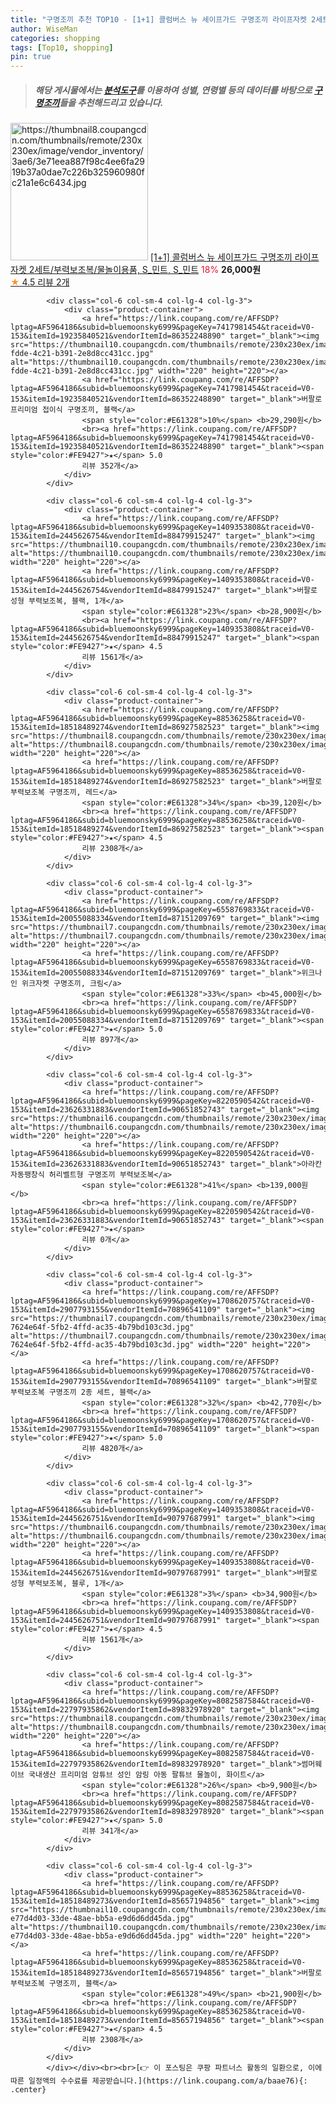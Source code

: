 ```yaml
---
title: "구명조끼 추천 TOP10 - [1+1] 콜럼버스 뉴 세이프가드 구명조끼 라이프자켓 2세트/부력보조복/물놀이용품, S_민트, S_민트"
author: WiseMan
categories: shopping
tags: [Top10, shopping]
pin: true
---
```


> ##### 해당 게시물에서는 [**분석도구**](https://itemscout.io/)를 이용하여 **성별**, **연령별** 등의 데이터를 바탕으로 [**구명조끼**](https://link.coupang.com/a/baae76)들을 추천해드리고 있습니다.
<div class="container"><div class="row">
            <div class="col-6 col-sm-4 col-lg-4 col-lg-3">
                <div class="product-container">
                    <a href="https://link.coupang.com/re/AFFSDP?lptag=AF5964186&subid=bluemoonsky6999&pageKey=8129142800&traceid=V0-153&itemId=23083006410&vendorItemId=90116499547" target="_blank"><img src="https://thumbnail8.coupangcdn.com/thumbnails/remote/230x230ex/image/vendor_inventory/3ae6/3e71eea887f98c4ee6fa2919b37a0dae7c226b325960980fc21a1e6c6434.jpg" alt="https://thumbnail8.coupangcdn.com/thumbnails/remote/230x230ex/image/vendor_inventory/3ae6/3e71eea887f98c4ee6fa2919b37a0dae7c226b325960980fc21a1e6c6434.jpg" width="220" height="220"></a>
                    <a href="https://link.coupang.com/re/AFFSDP?lptag=AF5964186&subid=bluemoonsky6999&pageKey=8129142800&traceid=V0-153&itemId=23083006410&vendorItemId=90116499547" target="_blank">[1+1] 콜럼버스 뉴 세이프가드 구명조끼 라이프자켓 2세트/부력보조복/물놀이용품, S_민트, S_민트</a>
                    <span style="color:#E61328">18%</span> <b>26,000원</b>
                    <br><a href="https://link.coupang.com/re/AFFSDP?lptag=AF5964186&subid=bluemoonsky6999&pageKey=8129142800&traceid=V0-153&itemId=23083006410&vendorItemId=90116499547" target="_blank"><span style="color:#FE9427">★</span> 4.5
                    리뷰 2개</a>
                </div>
            </div>
            
            <div class="col-6 col-sm-4 col-lg-4 col-lg-3">
                <div class="product-container">
                    <a href="https://link.coupang.com/re/AFFSDP?lptag=AF5964186&subid=bluemoonsky6999&pageKey=7417981454&traceid=V0-153&itemId=19235840521&vendorItemId=86352248890" target="_blank"><img src="https://thumbnail10.coupangcdn.com/thumbnails/remote/230x230ex/image/retail/images/2023/06/22/15/4/c849ad57-fdde-4c21-b391-2e8d8cc431cc.jpg" alt="https://thumbnail10.coupangcdn.com/thumbnails/remote/230x230ex/image/retail/images/2023/06/22/15/4/c849ad57-fdde-4c21-b391-2e8d8cc431cc.jpg" width="220" height="220"></a>
                    <a href="https://link.coupang.com/re/AFFSDP?lptag=AF5964186&subid=bluemoonsky6999&pageKey=7417981454&traceid=V0-153&itemId=19235840521&vendorItemId=86352248890" target="_blank">버팔로 프리미엄 접이식 구명조끼, 블랙</a>
                    <span style="color:#E61328">10%</span> <b>29,290원</b>
                    <br><a href="https://link.coupang.com/re/AFFSDP?lptag=AF5964186&subid=bluemoonsky6999&pageKey=7417981454&traceid=V0-153&itemId=19235840521&vendorItemId=86352248890" target="_blank"><span style="color:#FE9427">★</span> 5.0
                    리뷰 352개</a>
                </div>
            </div>
            
            <div class="col-6 col-sm-4 col-lg-4 col-lg-3">
                <div class="product-container">
                    <a href="https://link.coupang.com/re/AFFSDP?lptag=AF5964186&subid=bluemoonsky6999&pageKey=1409353808&traceid=V0-153&itemId=2445626754&vendorItemId=88479915247" target="_blank"><img src="https://thumbnail10.coupangcdn.com/thumbnails/remote/230x230ex/image/vendor_inventory/b54e/6605bb307dbee5464fda56dc23becc0f433b025d8296d37793a77c954f6d.jpg" alt="https://thumbnail10.coupangcdn.com/thumbnails/remote/230x230ex/image/vendor_inventory/b54e/6605bb307dbee5464fda56dc23becc0f433b025d8296d37793a77c954f6d.jpg" width="220" height="220"></a>
                    <a href="https://link.coupang.com/re/AFFSDP?lptag=AF5964186&subid=bluemoonsky6999&pageKey=1409353808&traceid=V0-153&itemId=2445626754&vendorItemId=88479915247" target="_blank">버팔로 성형 부력보조복, 블랙, 1개</a>
                    <span style="color:#E61328">23%</span> <b>28,900원</b>
                    <br><a href="https://link.coupang.com/re/AFFSDP?lptag=AF5964186&subid=bluemoonsky6999&pageKey=1409353808&traceid=V0-153&itemId=2445626754&vendorItemId=88479915247" target="_blank"><span style="color:#FE9427">★</span> 4.5
                    리뷰 1561개</a>
                </div>
            </div>
            
            <div class="col-6 col-sm-4 col-lg-4 col-lg-3">
                <div class="product-container">
                    <a href="https://link.coupang.com/re/AFFSDP?lptag=AF5964186&subid=bluemoonsky6999&pageKey=88536258&traceid=V0-153&itemId=18518489274&vendorItemId=86927582523" target="_blank"><img src="https://thumbnail8.coupangcdn.com/thumbnails/remote/230x230ex/image/vendor_inventory/81f2/d790eedef7c34602992abe6f723634d345351f0b2d6022a4417e09708f44.jpg" alt="https://thumbnail8.coupangcdn.com/thumbnails/remote/230x230ex/image/vendor_inventory/81f2/d790eedef7c34602992abe6f723634d345351f0b2d6022a4417e09708f44.jpg" width="220" height="220"></a>
                    <a href="https://link.coupang.com/re/AFFSDP?lptag=AF5964186&subid=bluemoonsky6999&pageKey=88536258&traceid=V0-153&itemId=18518489274&vendorItemId=86927582523" target="_blank">버팔로 부력보조복 구명조끼, 레드</a>
                    <span style="color:#E61328">34%</span> <b>39,120원</b>
                    <br><a href="https://link.coupang.com/re/AFFSDP?lptag=AF5964186&subid=bluemoonsky6999&pageKey=88536258&traceid=V0-153&itemId=18518489274&vendorItemId=86927582523" target="_blank"><span style="color:#FE9427">★</span> 4.5
                    리뷰 2308개</a>
                </div>
            </div>
            
            <div class="col-6 col-sm-4 col-lg-4 col-lg-3">
                <div class="product-container">
                    <a href="https://link.coupang.com/re/AFFSDP?lptag=AF5964186&subid=bluemoonsky6999&pageKey=6558769833&traceid=V0-153&itemId=20055088334&vendorItemId=87151209769" target="_blank"><img src="https://thumbnail7.coupangcdn.com/thumbnails/remote/230x230ex/image/vendor_inventory/c472/9d43f97398da222cd5036abb07d639365ba54c8343f977bb15479c8f8466.jpg" alt="https://thumbnail7.coupangcdn.com/thumbnails/remote/230x230ex/image/vendor_inventory/c472/9d43f97398da222cd5036abb07d639365ba54c8343f977bb15479c8f8466.jpg" width="220" height="220"></a>
                    <a href="https://link.coupang.com/re/AFFSDP?lptag=AF5964186&subid=bluemoonsky6999&pageKey=6558769833&traceid=V0-153&itemId=20055088334&vendorItemId=87151209769" target="_blank">위크나인 위크자켓 구명조끼, 크림</a>
                    <span style="color:#E61328">33%</span> <b>45,000원</b>
                    <br><a href="https://link.coupang.com/re/AFFSDP?lptag=AF5964186&subid=bluemoonsky6999&pageKey=6558769833&traceid=V0-153&itemId=20055088334&vendorItemId=87151209769" target="_blank"><span style="color:#FE9427">★</span> 5.0
                    리뷰 897개</a>
                </div>
            </div>
            
            <div class="col-6 col-sm-4 col-lg-4 col-lg-3">
                <div class="product-container">
                    <a href="https://link.coupang.com/re/AFFSDP?lptag=AF5964186&subid=bluemoonsky6999&pageKey=8220590542&traceid=V0-153&itemId=23626331883&vendorItemId=90651852743" target="_blank"><img src="https://thumbnail6.coupangcdn.com/thumbnails/remote/230x230ex/image/vendor_inventory/723e/410645e6d6afac9420445f3a82d573e27a776461eacbe5fbea2c16143cec.jpg" alt="https://thumbnail6.coupangcdn.com/thumbnails/remote/230x230ex/image/vendor_inventory/723e/410645e6d6afac9420445f3a82d573e27a776461eacbe5fbea2c16143cec.jpg" width="220" height="220"></a>
                    <a href="https://link.coupang.com/re/AFFSDP?lptag=AF5964186&subid=bluemoonsky6999&pageKey=8220590542&traceid=V0-153&itemId=23626331883&vendorItemId=90651852743" target="_blank">아라칸 자동팽창식 허리벨트형 구명조끼 부력보조복</a>
                    <span style="color:#E61328">41%</span> <b>139,000원</b>
                    <br><a href="https://link.coupang.com/re/AFFSDP?lptag=AF5964186&subid=bluemoonsky6999&pageKey=8220590542&traceid=V0-153&itemId=23626331883&vendorItemId=90651852743" target="_blank"><span style="color:#FE9427">★</span> 
                    리뷰 0개</a>
                </div>
            </div>
            
            <div class="col-6 col-sm-4 col-lg-4 col-lg-3">
                <div class="product-container">
                    <a href="https://link.coupang.com/re/AFFSDP?lptag=AF5964186&subid=bluemoonsky6999&pageKey=1708620757&traceid=V0-153&itemId=2907793155&vendorItemId=70896541109" target="_blank"><img src="https://thumbnail7.coupangcdn.com/thumbnails/remote/230x230ex/image/retail/images/4359828822880513-7624e64f-5fb2-4ffd-ac35-4b79bd103c3d.jpg" alt="https://thumbnail7.coupangcdn.com/thumbnails/remote/230x230ex/image/retail/images/4359828822880513-7624e64f-5fb2-4ffd-ac35-4b79bd103c3d.jpg" width="220" height="220"></a>
                    <a href="https://link.coupang.com/re/AFFSDP?lptag=AF5964186&subid=bluemoonsky6999&pageKey=1708620757&traceid=V0-153&itemId=2907793155&vendorItemId=70896541109" target="_blank">버팔로 부력보조복 구명조끼 2종 세트, 블랙</a>
                    <span style="color:#E61328">32%</span> <b>42,770원</b>
                    <br><a href="https://link.coupang.com/re/AFFSDP?lptag=AF5964186&subid=bluemoonsky6999&pageKey=1708620757&traceid=V0-153&itemId=2907793155&vendorItemId=70896541109" target="_blank"><span style="color:#FE9427">★</span> 5.0
                    리뷰 4820개</a>
                </div>
            </div>
            
            <div class="col-6 col-sm-4 col-lg-4 col-lg-3">
                <div class="product-container">
                    <a href="https://link.coupang.com/re/AFFSDP?lptag=AF5964186&subid=bluemoonsky6999&pageKey=1409353808&traceid=V0-153&itemId=2445626751&vendorItemId=90797687991" target="_blank"><img src="https://thumbnail6.coupangcdn.com/thumbnails/remote/230x230ex/image/vendor_inventory/956b/b79d556e72a9deca56a7f768b75e7553add5b40741eca4116f3b1f8d9418.jpg" alt="https://thumbnail6.coupangcdn.com/thumbnails/remote/230x230ex/image/vendor_inventory/956b/b79d556e72a9deca56a7f768b75e7553add5b40741eca4116f3b1f8d9418.jpg" width="220" height="220"></a>
                    <a href="https://link.coupang.com/re/AFFSDP?lptag=AF5964186&subid=bluemoonsky6999&pageKey=1409353808&traceid=V0-153&itemId=2445626751&vendorItemId=90797687991" target="_blank">버팔로 성형 부력보조복, 블루, 1개</a>
                    <span style="color:#E61328">3%</span> <b>34,900원</b>
                    <br><a href="https://link.coupang.com/re/AFFSDP?lptag=AF5964186&subid=bluemoonsky6999&pageKey=1409353808&traceid=V0-153&itemId=2445626751&vendorItemId=90797687991" target="_blank"><span style="color:#FE9427">★</span> 4.5
                    리뷰 1561개</a>
                </div>
            </div>
            
            <div class="col-6 col-sm-4 col-lg-4 col-lg-3">
                <div class="product-container">
                    <a href="https://link.coupang.com/re/AFFSDP?lptag=AF5964186&subid=bluemoonsky6999&pageKey=8082587584&traceid=V0-153&itemId=22797935862&vendorItemId=89832978920" target="_blank"><img src="https://thumbnail8.coupangcdn.com/thumbnails/remote/230x230ex/image/vendor_inventory/4ca4/e7dd89f6261ba85a65ac6ef1d65de51387d997151a8d6e36e62d96792426.jpg" alt="https://thumbnail8.coupangcdn.com/thumbnails/remote/230x230ex/image/vendor_inventory/4ca4/e7dd89f6261ba85a65ac6ef1d65de51387d997151a8d6e36e62d96792426.jpg" width="220" height="220"></a>
                    <a href="https://link.coupang.com/re/AFFSDP?lptag=AF5964186&subid=bluemoonsky6999&pageKey=8082587584&traceid=V0-153&itemId=22797935862&vendorItemId=89832978920" target="_blank">썸머웨이브 국내생산 프리미엄 암튜브 성인 암링 아동 팔튜브 물놀이, 화이트</a>
                    <span style="color:#E61328">26%</span> <b>9,900원</b>
                    <br><a href="https://link.coupang.com/re/AFFSDP?lptag=AF5964186&subid=bluemoonsky6999&pageKey=8082587584&traceid=V0-153&itemId=22797935862&vendorItemId=89832978920" target="_blank"><span style="color:#FE9427">★</span> 5.0
                    리뷰 341개</a>
                </div>
            </div>
            
            <div class="col-6 col-sm-4 col-lg-4 col-lg-3">
                <div class="product-container">
                    <a href="https://link.coupang.com/re/AFFSDP?lptag=AF5964186&subid=bluemoonsky6999&pageKey=88536258&traceid=V0-153&itemId=18518489273&vendorItemId=85657194856" target="_blank"><img src="https://thumbnail10.coupangcdn.com/thumbnails/remote/230x230ex/image/retail/images/1091437477471235-e77d4d03-33de-48ae-bb5a-e9d6d6dd45da.jpg" alt="https://thumbnail10.coupangcdn.com/thumbnails/remote/230x230ex/image/retail/images/1091437477471235-e77d4d03-33de-48ae-bb5a-e9d6d6dd45da.jpg" width="220" height="220"></a>
                    <a href="https://link.coupang.com/re/AFFSDP?lptag=AF5964186&subid=bluemoonsky6999&pageKey=88536258&traceid=V0-153&itemId=18518489273&vendorItemId=85657194856" target="_blank">버팔로 부력보조복 구명조끼, 블랙</a>
                    <span style="color:#E61328">49%</span> <b>21,900원</b>
                    <br><a href="https://link.coupang.com/re/AFFSDP?lptag=AF5964186&subid=bluemoonsky6999&pageKey=88536258&traceid=V0-153&itemId=18518489273&vendorItemId=85657194856" target="_blank"><span style="color:#FE9427">★</span> 4.5
                    리뷰 2308개</a>
                </div>
            </div>
            </div></div><br><br>[👉 이 포스팅은 쿠팡 파트너스 활동의 일환으로, 이에 따른 일정액의 수수료를 제공받습니다.](https://link.coupang.com/a/baae76){: .center}
